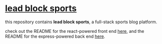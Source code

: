 # [lead block sports](https://www.leadblocksports.blog/)

this repository contains **lead block sports**, a full-stack sports blog platform.

check out the README for the react-powered front end [here](https://github.com/seanstephenbrian/lead-block/blob/main/client/README.md),
and the README for the express-powered back end [here](https://github.com/seanstephenbrian/lead-block/blob/main/api/README.md).